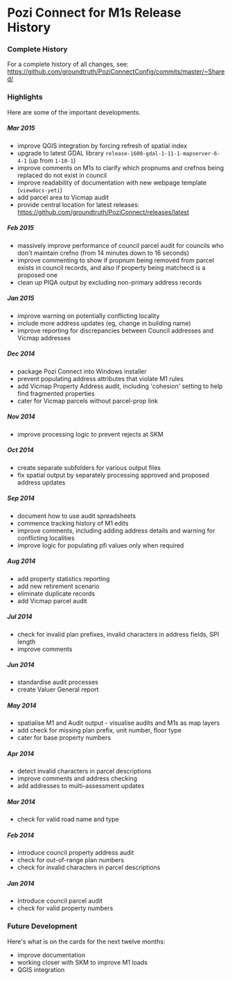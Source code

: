 # Pozi Connect for M1s Release History

### Complete History

For a complete history of all changes, see:
https://github.com/groundtruth/PoziConnectConfig/commits/master/~Shared/

### Highlights

Here are some of the important developments. 

##### Mar 2015

* improve QGIS integration by forcing refresh of spatial index
* upgrade to latest GDAL library `release-1600-gdal-1-11-1-mapserver-6-4-1` (up from `1-10-1`)
* improve comments on M1s to clarify which propnums and crefnos being replaced do not exist in council
* improve readability of documentation with new webpage template (`viewdocs-yeti`)
* add parcel area to Vicmap audit
* provide central location for latest releases: https://github.com/groundtruth/PoziConnect/releases/latest

##### Feb 2015

* massively improve performance of council parcel audit for councils who don't maintain crefno (from 14 minutes down to 16 seconds)
* improve commenting to show if propnum being removed from parcel exists in council records, and also if property being matchecd is a proposed one
* clean up PIQA output by excluding non-primary address records

##### Jan 2015

* improve warning on potentially conflicting locality
* include more address updates (eg, change in building name)
* improve reporting for discrepancies between Council addresses and Vicmap addresses

##### Dec 2014

* package Pozi Connect into Windows installer
* prevent populating address attributes that violate M1 rules
* add Vicmap Property Address audit, including 'cohesion' setting to help find fragmented properties
* cater for Vicmap parcels without parcel-prop link

##### Nov 2014

* improve processing logic to prevent rejects at SKM

##### Oct 2014

* create separate subfolders for various output files
* fix spatial output by separately processing approved and proposed address updates

##### Sep 2014

* document how to use audit spreadsheets
* commence tracking history of M1 edits
* improve comments, including adding address details and warning for conflicting localities
* improve logic for populating pfi values only when required

##### Aug 2014

* add property statistics reporting
* add new retirement scenario
* eliminate duplicate records
* add Vicmap parcel audit

##### Jul 2014

* check for invalid plan prefixes, invalid characters in address fields, SPI length
* improve comments

##### Jun 2014

* standardise audit processes
* create Valuer General report

##### May 2014

* spatialise M1 and Audit output - visualise audits and M1s as map layers
* add check for missing plan prefix, unit number, floor type
* cater for base property numbers

##### Apr 2014

* detect invalid characters in parcel descriptions
* improve comments and address checking
* add addresses to multi-assessment updates

##### Mar 2014

* check for valid road name and type

##### Feb 2014

* introduce council property address audit
* check for out-of-range plan numbers
* check for invalid characters in parcel descriptions

##### Jan 2014

* introduce council parcel audit
* check for valid property numbers

### Future Development

Here's what is on the cards for the next twelve months:

* improve documentation
* working closer with SKM to improve M1 loads
* QGIS integration
